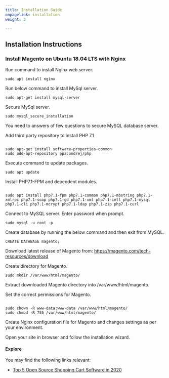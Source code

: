 ```yaml
---
title: Installation Guide
onpagelink: installation
weight: 3

---
```


Installation Instructions
-------------------------

### Install Magento on Ubuntu 18.04 LTS with Nginx

Run command to install Nginx web server.

 ```
 sudo apt install nginx 
```

Run below command to install MySql server.

 ```
 sudo apt-get install mysql-server
```

Secure MySql server.

 ```
 sudo mysql_secure_installation
```

You need to answers of few questions to secure MySQL database server.

Add third party repository to install PHP 7.1

 ```
 
sudo apt-get install software-properties-common
sudo add-apt-repository ppa:ondrej/php

```

Execute command to update packages.

 ```
 sudo apt update  
```

Install PHP7.1-FPM and dependent modules.

 ```
 
sudo apt install php7.1-fpm php7.1-common php7.1-mbstring php7.1-xmlrpc php7.1-soap php7.1-gd php7.1-xml php7.1-intl php7.1-mysql php7.1-cli php7.1-mcrypt php7.1-ldap php7.1-zip php7.1-curl

```

Connect to MySQL server. Enter password when prompt.

 ```
 sudo mysql -u root -p
```

Create database by running the below command and then exit from MySQL.

 ```
 CREATE DATABASE magento;
```

Download latest release of Magento from: https://magento.com/tech-resources/download

Create directory for Magento.

 ```
 sudo mkdir /var/www/html/magento/
```

Extract downloaded Magento directory into /var/www/html/magento.

Set the correct permissions for Magento.

 ```

sudo chown -R www-data:www-data /var/www/html/magento/
sudo chmod -R 755 /var/www/html/magento/

```

Create Nginx configuration file for Magento and changes settings as per your environment.

Open your site in browser and follow the installation wizard.

#### **Explore**

You may find the following links relevant:

- [Top 5 Open Source Shopping Cart Software in 2020](https://blog.containerize.com/2020/11/27/top-5-open-source-shopping-cart-software-in-2020/)
 